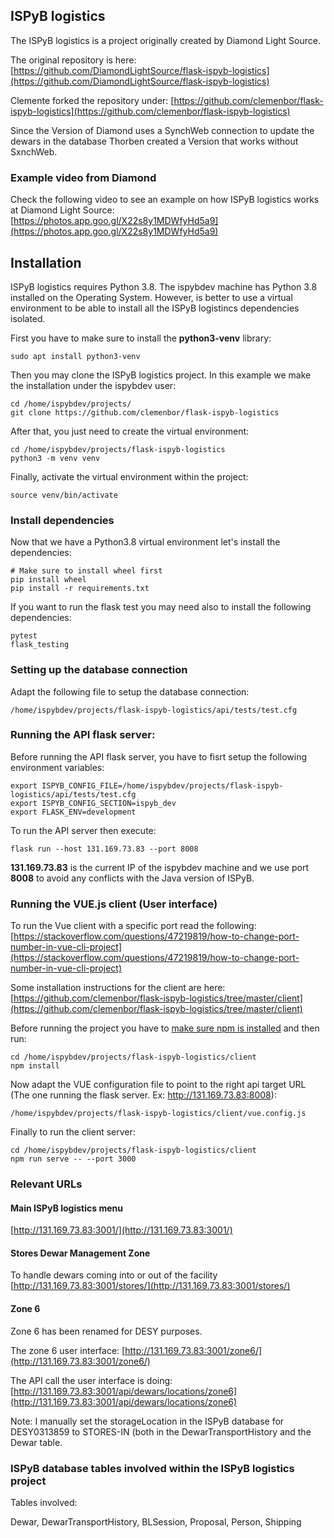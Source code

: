 ## ISPyB logistics

The ISPyB logistics is a project originally created by Diamond Light Source.

The original repository is here:
[https://github.com/DiamondLightSource/flask-ispyb-logistics](https://github.com/DiamondLightSource/flask-ispyb-logistics)

Clemente forked the repository under:
[https://github.com/clemenbor/flask-ispyb-logistics](https://github.com/clemenbor/flask-ispyb-logistics)

Since the Version of Diamond uses a SynchWeb connection to update the dewars in the database Thorben created a Version that works without SxnchWeb.

### Example video from Diamond

Check the following video to see an example on how ISPyB logistics works at Diamond Light Source:<br>
[https://photos.app.goo.gl/X22s8y1MDWfyHd5a9](https://photos.app.goo.gl/X22s8y1MDWfyHd5a9)

## Installation

ISPyB logistics requires Python 3.8. The ispybdev machine has Python 3.8 installed on the Operating System. However, is better to use a virtual environment to be able to install all the ISPyB logistincs dependencies isolated.

First you have to make sure to install the **python3-venv** library:
```
sudo apt install python3-venv
```

Then you may clone the ISPyB logistics project. In this example we make the installation under the ispybdev user:
```
cd /home/ispybdev/projects/
git clone https://github.com/clemenbor/flask-ispyb-logistics
```

After that, you just need to create the virtual environment:
```
cd /home/ispybdev/projects/flask-ispyb-logistics
python3 -m venv venv
```

Finally, activate the virtual environment within the project:
```
source venv/bin/activate
```

### Install dependencies

Now that we have a Python3.8 virtual environment let's install the dependencies:
```
# Make sure to install wheel first
pip install wheel
pip install -r requirements.txt
```

If you want to run the flask test you may need also to install the following dependencies:
```
pytest
flask_testing
```

### Setting up the database connection

Adapt the following file to setup the database connection:
```
/home/ispybdev/projects/flask-ispyb-logistics/api/tests/test.cfg
```

### Running the API flask server:

Before running the API flask server, you have to fisrt setup the following environment variables:
```
export ISPYB_CONFIG_FILE=/home/ispybdev/projects/flask-ispyb-logistics/api/tests/test.cfg
export ISPYB_CONFIG_SECTION=ispyb_dev
export FLASK_ENV=development
```

To run the API server then execute:
```
flask run --host 131.169.73.83 --port 8008
```

**131.169.73.83** is the current IP of the ispybdev machine and we use port **8008** to avoid any conflicts with the Java version of ISPyB.

### Running the VUE.js client (User interface)

To run the Vue client with a specific port read the following:
[https://stackoverflow.com/questions/47219819/how-to-change-port-number-in-vue-cli-project](https://stackoverflow.com/questions/47219819/how-to-change-port-number-in-vue-cli-project)

Some installation instructions for the client are here:
[https://github.com/clemenbor/flask-ispyb-logistics/tree/master/client](https://github.com/clemenbor/flask-ispyb-logistics/tree/master/client)

Before running the project you have to [make sure npm is installed](https://gitlab.desy.de/p11-controls/ispyb/ispyb-documentation/-/blob/main/docs/java/exi.md#install-npm) and then run:
```
cd /home/ispybdev/projects/flask-ispyb-logistics/client
npm install
```

Now adapt the VUE configuration file to point to the right api target URL (The one running the flask server. Ex: http://131.169.73.83:8008):
```
/home/ispybdev/projects/flask-ispyb-logistics/client/vue.config.js
```

Finally to run the client server:
```
cd /home/ispybdev/projects/flask-ispyb-logistics/client
npm run serve -- --port 3000
```

### Relevant URLs

#### Main ISPyB logistics menu
[http://131.169.73.83:3001/](http://131.169.73.83:3001/)

#### Stores Dewar Management Zone
To handle dewars coming into or out of the facility
[http://131.169.73.83:3001/stores/](http://131.169.73.83:3001/stores/)

#### Zone 6

Zone 6 has been renamed for DESY purposes.

The zone 6 user interface:
[http://131.169.73.83:3001/zone6/](http://131.169.73.83:3001/zone6/)

The API call the user interface is doing:
[http://131.169.73.83:3001/api/dewars/locations/zone6](http://131.169.73.83:3001/api/dewars/locations/zone6)

Note: I manually set the storageLocation in the ISPyB database for DESY0313859 to STORES-IN (both in the DewarTransportHistory and the Dewar table.

### ISPyB database tables involved within the ISPyB logistics project

Tables involved:<br>

Dewar, DewarTransportHistory, BLSession, Proposal, Person, Shipping


